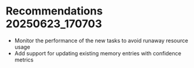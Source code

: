 # Recommendations 20250623_170703
- Monitor the performance of the new tasks to avoid runaway resource usage
- Add support for updating existing memory entries with confidence metrics
